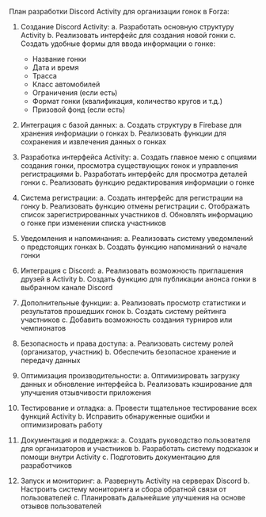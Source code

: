 План разработки Discord Activity для организации гонок в Forza:

1. Создание Discord Activity:
   a. Разработать основную структуру Activity
   b. Реализовать интерфейс для создания новой гонки
   c. Создать удобные формы для ввода информации о гонке:
      - Название гонки
      - Дата и время
      - Трасса
      - Класс автомобилей
      - Ограничения (если есть)
      - Формат гонки (квалификация, количество кругов и т.д.)
      - Призовой фонд (если есть)

2. Интеграция с базой данных:
   a. Создать структуру в Firebase для хранения информации о гонках
   b. Реализовать функции для сохранения и извлечения данных о гонках

3. Разработка интерфейса Activity:
   a. Создать главное меню с опциями создания гонки, просмотра существующих гонок и управления регистрациями
   b. Разработать интерфейс для просмотра деталей гонки
   c. Реализовать функцию редактирования информации о гонке

4. Система регистрации:
   a. Создать интерфейс для регистрации на гонку
   b. Реализовать функцию отмены регистрации
   c. Отображать список зарегистрированных участников
   d. Обновлять информацию о гонке при изменении списка участников

5. Уведомления и напоминания:
   a. Реализовать систему уведомлений о предстоящих гонках
   b. Создать функцию напоминаний о начале гонки

6. Интеграция с Discord:
   a. Реализовать возможность приглашения друзей в Activity
   b. Создать функцию для публикации анонса гонки в выбранном канале Discord

7. Дополнительные функции:
   a. Реализовать просмотр статистики и результатов прошедших гонок
   b. Создать систему рейтинга участников
   c. Добавить возможность создания турниров или чемпионатов

8. Безопасность и права доступа:
   a. Реализовать систему ролей (организатор, участник)
   b. Обеспечить безопасное хранение и передачу данных

9. Оптимизация производительности:
   a. Оптимизировать загрузку данных и обновление интерфейса
   b. Реализовать кэширование для улучшения отзывчивости приложения

10. Тестирование и отладка:
    a. Провести тщательное тестирование всех функций Activity
    b. Исправить обнаруженные ошибки и оптимизировать работу

11. Документация и поддержка:
    a. Создать руководство пользователя для организаторов и участников
    b. Разработать систему подсказок и помощи внутри Activity
    c. Подготовить документацию для разработчиков

12. Запуск и мониторинг:
    a. Развернуть Activity на серверах Discord
    b. Настроить систему мониторинга и сбора обратной связи от пользователей
    c. Планировать дальнейшие улучшения на основе отзывов пользователей